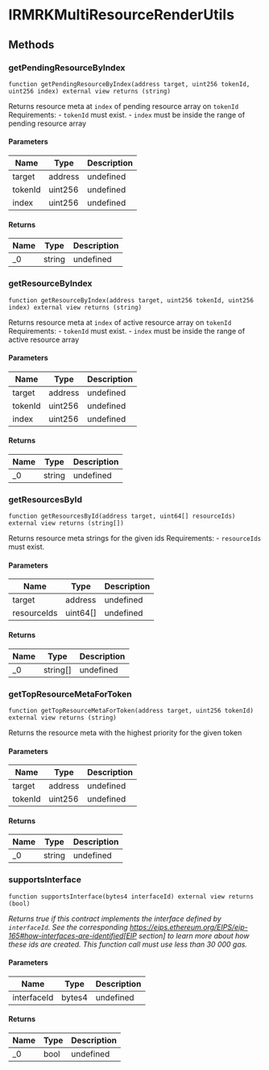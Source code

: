 # IRMRKMultiResourceRenderUtils









## Methods

### getPendingResourceByIndex

```solidity
function getPendingResourceByIndex(address target, uint256 tokenId, uint256 index) external view returns (string)
```

Returns resource meta at `index` of pending resource array on `tokenId` Requirements: - `tokenId` must exist. - `index` must be inside the range of pending resource array



#### Parameters

| Name | Type | Description |
|---|---|---|
| target | address | undefined |
| tokenId | uint256 | undefined |
| index | uint256 | undefined |

#### Returns

| Name | Type | Description |
|---|---|---|
| _0 | string | undefined |

### getResourceByIndex

```solidity
function getResourceByIndex(address target, uint256 tokenId, uint256 index) external view returns (string)
```

Returns resource meta at `index` of active resource array on `tokenId` Requirements: - `tokenId` must exist. - `index` must be inside the range of active resource array



#### Parameters

| Name | Type | Description |
|---|---|---|
| target | address | undefined |
| tokenId | uint256 | undefined |
| index | uint256 | undefined |

#### Returns

| Name | Type | Description |
|---|---|---|
| _0 | string | undefined |

### getResourcesById

```solidity
function getResourcesById(address target, uint64[] resourceIds) external view returns (string[])
```

Returns resource meta strings for the given ids Requirements: - `resourceIds` must exist.



#### Parameters

| Name | Type | Description |
|---|---|---|
| target | address | undefined |
| resourceIds | uint64[] | undefined |

#### Returns

| Name | Type | Description |
|---|---|---|
| _0 | string[] | undefined |

### getTopResourceMetaForToken

```solidity
function getTopResourceMetaForToken(address target, uint256 tokenId) external view returns (string)
```

Returns the resource meta with the highest priority for the given token



#### Parameters

| Name | Type | Description |
|---|---|---|
| target | address | undefined |
| tokenId | uint256 | undefined |

#### Returns

| Name | Type | Description |
|---|---|---|
| _0 | string | undefined |

### supportsInterface

```solidity
function supportsInterface(bytes4 interfaceId) external view returns (bool)
```



*Returns true if this contract implements the interface defined by `interfaceId`. See the corresponding https://eips.ethereum.org/EIPS/eip-165#how-interfaces-are-identified[EIP section] to learn more about how these ids are created. This function call must use less than 30 000 gas.*

#### Parameters

| Name | Type | Description |
|---|---|---|
| interfaceId | bytes4 | undefined |

#### Returns

| Name | Type | Description |
|---|---|---|
| _0 | bool | undefined |




